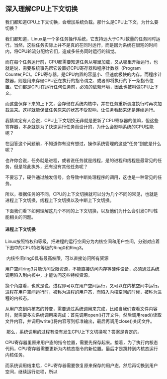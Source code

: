 ## 深入理解CPU上下文切换

我们都知道CPU上下文切换，会增加系统负载。那什么是CPU上下文，为什么要切换？

​		我们都知道，Linux是一个多任务操作系统，它支持远大于CPU数量的任务同时运行。当然，这些任务实际上并不是真的在同时运行，而是因为系统在很短的时间内，将CPU轮流分配给它们，造成多任务同时运行的错觉。

​		而在每个任务运行前，CPU都需要知道任务从哪里加载，又从哪里开始运行，也就是说，需要系统事先帮它设置好CPU寄存器和程序计数器（Program Counter,PC)。CPU寄存器，是CPU内置的容量小、但速度极快的内存。而程序计数器，则是用来存储CPU正在执行的指令谓之、或者即将执行的下一条指令位置。它们都是CPU在运行任何任务前，必须的依赖环境，因此也被叫做CPU上下文。

​		而这些保存下来的上下文，会存储在系统内核中，并在任务重新调度执行时再次加载进来。这样就能保证任务原来的状态不受影响，让任务看起来还是连续运行。

​		我猜肯定有人会说，CPU上下文切换无非就是更新了CPU寄存器的值嘛，但这些寄存器，本身就是为了快速运行任务而设计的，为什么会影响系统的CPU性能呢？

​		在回答这个问题前，不知道你有没有想过，操作系统管理的这些”任务“到底是什么呢？

​		也许你会说，任务就是进程，或者说任务就是线程，是的进程和线程是最常见的任务，但是除此执外，还有没有其他任务呢？

​		不要忘了，硬件通过触发信号，会导致中断处理程序的调用，这也是一种常见的任务。

​		所以，根据任务的不同，CPU的上下文切换就可以分为几个不同的常见，也就是进程上下文切换，线程上下文切换以及中断上下文切换。

​		下面我们看下如何理解这几个不同的上下文切换，以及他们为什么会引发CPU性能相关的问题。

#### 进程上下文切换

​		Linux按照特权和等级，把进程的运行空间分为内核空间和用户空间，分别对应着下图中的CPU特权等级的Ring0和Ring3。

​		内核空间ring0具有最高权限，可以直接访问所有资源

​		用户空间ring3只能访问受限资源，不能直接访问内存等硬件设备，必须通过系统调用陷入到内核中，才能访问这些特权资源。

​		换个角度看，也就是说，进程即可以在用户空间运行，又可以在内核空间中运行。进程在用户空间运行时，被称为进程的用户态，而陷入内核空间的时候，被称为进程的内核态。

​		从用户态到内核态的转变，需要通过系统调用来完成，比如当我们查看文件内容时，就需要多次系统调用来完成：首先调用open()打开文件，然后调用read()读取文件内容，并调用write()将内容写到标准输出，最后再调用close()关闭文件。

​		那么，系统调用的过程有没有发生CPU上下文切换呢？答案是肯定的。

​		CPU寄存器里原来用户态的指令位置，需要先保存起来。接着，为了执行内核态代码，CPU寄存器需要更新为内核态指令的新位置。最后才是跳转到内核态运行内核任务。

​		而系统调用结束后，CPU寄存器需要恢复原来保存的用户态，然后再切换到用户空间，继续运行进程，所以










































